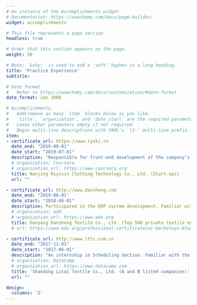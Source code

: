 ```yaml
---
# An instance of the Accomplishments widget.
# Documentation: https://wowchemy.com/docs/page-builder/
widget: accomplishments

# This file represents a page section.
headless: true

# Order that this section appears on the page.
weight: 50

# Note: `&shy;` is used to add a 'soft' hyphen in a long heading.
title: 'Practice Experience'
subtitle:

# Date format
#   Refer to https://wowchemy.com/docs/customization/#date-format
date_format: Jan 2006

# Accomplishments.
#   Add/remove as many `item` blocks below as you like.
#   `title`, `organization`, and `date_start` are the required parameters.
#   Leave other parameters empty if not required.
#   Begin multi-line descriptions with YAML's `|2-` multi-line prefix.
item:
- certificate_url: https://www.ryxkj.cn
  date_end: "2019-09-01"
  date_start: "2019-07-01"
  description: "Responsible for front-end development of the company's financial management system. Familiar with REST development and frameworks such as Springboot, Layui, uni-app, etc."
  # organization: Coursera
  # organization_url: https://www.coursera.org
  title: Nanjing Riyixin Clothing Technology Co., Ltd. (Start-ups)
  url: ""

- certificate_url: http://www.dansheng.com
  date_end: "2019-06-01"
  date_start: "2018-06-01"
  description: Participated in the ERP system development. Familiar with SSM framework and understand the RPC framework.
  # organization: edX
  # organization_url: https://www.edx.org
  title: Danyang Dansheng Textile Co., Ltd. (Top 500 private textile enterprises in China) 
  # url: https://www.edx.org/professional-certificate/uc-berkeleyx-blockchain-fundamentals

- certificate_url: http://www.lttc.com.cn
  date_end: "2017-11-01"
  date_start: "2017-06-01"
  description: "An internship in Scheduling Section. Familiar with the whole process of textile production including spinning, bleaching and dyeing, weaving, arranging, clothing, etc. "
  # organization: DataCamp
  # organization_url: https://www.datacamp.com
  title: 'Shandong Lutai Textile Co., Ltd. (A and B listed companies)'
  url: ""

design:
  columns: '2' 
---
```

